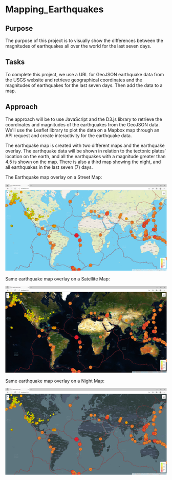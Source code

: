 # Mapping_Earthquakes

## Purpose

The purpose of this project is to visually show the differences between the magnitudes of earthquakes all over the world for the last seven days.

## Tasks

To complete this project, we use a URL for GeoJSON earthquake data from the USGS website and retrieve geographical coordinates and the magnitudes of earthquakes for the last seven days. Then add the data to a map.

## Approach

The approach will be to use JavaScript and the D3.js library to retrieve the coordinates and magnitudes of the earthquakes from the GeoJSON data. We'll use the Leaflet library to plot the data on a Mapbox map through an API request and create interactivity for the earthquake data.

The earthquake map is created with two different maps and the earthquake overlay. The earthquake data will be shown in relation to the tectonic plates’ location on the earth, and all the earthquakes with a magnitude greater than 4.5 is shown on the map. There is also a third map showing the night, and all earthquakes in the last seven (7) days.

The Earthquake map overlay on a Street Map:

!["Photo_Gallery/Earthquake_Map.png"](Photo_Gallery/Earthquake_Map.png)

Same earthquake map overlay on a Satellite Map:

!["Photo_Gallery/Earthquake_Map_Satellite.png"](Photo_Gallery/Earthquake_Map_Satellite.png)

Same earthquake map overlay on a Night Map:

!["Photo_Gallery/Earthquake_Map_Night.png"](Photo_Gallery/Earthquake_Map_Night.png)
